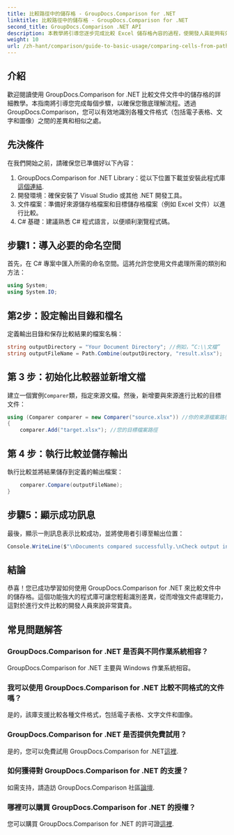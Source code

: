 ```yaml
---
title: 比較路徑中的儲存格 - GroupDocs.Comparison for .NET
linktitle: 比較路徑中的儲存格 - GroupDocs.Comparison for .NET
second_title: GroupDocs.Comparison .NET API
description: 本教學將引導您逐步完成比較 Excel 儲存格內容的過程，使開發人員能夠有效識別文件之間的差異和相似之處。
weight: 10
url: /zh-hant/comparison/guide-to-basic-usage/comparing-cells-from-path/
---
```

## 介紹

歡迎閱讀使用 GroupDocs.Comparison for .NET 比較文件文件中的儲存格的詳細教學。本指南將引導您完成每個步驟，以確保您徹底理解流程。透過 GroupDocs.Comparison，您可以有效地識別各種文件格式（包括電子表格、文字和圖像）之間的差異和相似之處。

## 先決條件

在我們開始之前，請確保您已準備好以下內容：

1.  GroupDocs.Comparison for .NET Library：從以下位置下載並安裝此程式庫[這個連結](https://releases.groupdocs.com/comparison/net/).
2. 開發環境：確保安裝了 Visual Studio 或其他 .NET 開發工具。
3. 文件檔案：準備好來源儲存格檔案和目標儲存格檔案（例如 Excel 文件）以進行比較。
4. C# 基礎：建議熟悉 C# 程式語言，以便順利瀏覽程式碼。

## 步驟1：導入必要的命名空間

首先，在 C# 專案中匯入所需的命名空間。這將允許您使用文件處理所需的類別和方法：

```csharp
using System;
using System.IO;
```

## 第2步：設定輸出目錄和檔名

定義輸出目錄和保存比較結果的檔案名稱：

```csharp
string outputDirectory = "Your Document Directory"; //例如，“C:\\文檔”
string outputFileName = Path.Combine(outputDirectory, "result.xlsx");
```

## 第 3 步：初始化比較器並新增文檔

建立一個實例`Comparer`類，指定來源文檔。然後，新增要與來源進行比較的目標文件：

```csharp
using (Comparer comparer = new Comparer("source.xlsx")) //你的來源檔案路徑
{
    comparer.Add("target.xlsx"); //您的目標檔案路徑
```

## 第 4 步：執行比較並儲存輸出

執行比較並將結果儲存到定義的輸出檔案：

```csharp
    comparer.Compare(outputFileName);
}
```

## 步驟5：顯示成功訊息

最後，顯示一則訊息表示比較成功，並將使用者引導至輸出位置：

```csharp
Console.WriteLine($"\nDocuments compared successfully.\nCheck output in {outputDirectory}.");
```

## 結論

恭喜！您已成功學習如何使用 GroupDocs.Comparison for .NET 來比較文件中的儲存格。這個功能強大的程式庫可讓您輕鬆識別差異，從而增強文件處理能力，這對於進行文件比較的開發人員來說非常寶貴。

## 常見問題解答

### GroupDocs.Comparison for .NET 是否與不同作業系統相容？

GroupDocs.Comparison for .NET 主要與 Windows 作業系統相容。

### 我可以使用 GroupDocs.Comparison for .NET 比較不同格式的文件嗎？

是的，該庫支援比較各種文件格式，包括電子表格、文字文件和圖像。

### GroupDocs.Comparison for .NET 是否提供免費試用？

是的，您可以免費試用 GroupDocs.Comparison for .NET[這裡](https://releases.groupdocs.com/).

### 如何獲得對 GroupDocs.Comparison for .NET 的支援？

如需支持，請造訪 GroupDocs.Comparison 社區[論壇](https://forum.groupdocs.com/c/comparison/12).

### 哪裡可以購買 GroupDocs.Comparison for .NET 的授權？

您可以購買 GroupDocs.Comparison for .NET 的許可證[這裡](https://purchase.groupdocs.com/buy).
